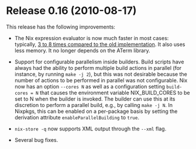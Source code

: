 # Release 0.16 (2010-08-17)

This release has the following improvements:

  - The Nix expression evaluator is now much faster in most cases:
    typically, [3 to 8 times compared to the old
    implementation](http://www.mail-archive.com/nix-dev@cs.uu.nl/msg04113.html).
    It also uses less memory. It no longer depends on the ATerm library.

  - Support for configurable parallelism inside builders. Build scripts
    have always had the ability to perform multiple build actions in
    parallel (for instance, by running `make -j
                            2`), but this was not desirable because the number of actions to be
    performed in parallel was not configurable. Nix now has an option
    `--cores
                            N` as well as a configuration setting `build-cores =
                            N` that causes the environment variable NIX\_BUILD\_CORES to be set
    to N when the builder is invoked. The builder can use this at its
    discretion to perform a parallel build, e.g., by calling `make -j
                            N`. In Nixpkgs, this can be enabled on a per-package basis by
    setting the derivation attribute `enableParallelBuilding` to `true`.

  - `nix-store -q` now supports XML output through the `--xml` flag.

  - Several bug fixes.
